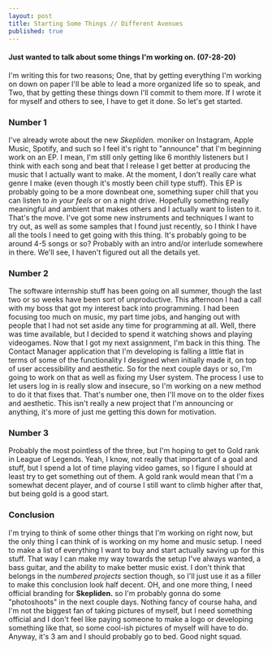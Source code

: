 ```yaml
---
layout: post
title: Starting Some Things // Different Avenues
published: true
---
```

#### Just wanted to talk about some things I'm working on. (07-28-20) 

I'm writing this for two reasons; One, that by getting everything I'm working on down on paper I'll be able to lead a more organized life so to speak, and Two, that by getting these things down I'll commit to them more. If I wrote it for myself and others to see, I have to get it done. So let's get started.

### Number 1

I've already wrote about the new _Skepliden._ moniker on Instagram, Apple Music, Spotify, and such so I feel it's right to "announce" that I'm beginning work on an EP. I mean, I'm still only getting like 6 monthly listeners but I think with each song and beat that I release I get better at producing the music that I actually want to make. At the moment, I don't really care what genre I make (even though it's mostly been chill type stuff). This EP is probably going to be a more downbeat one, something super chill that you can listen to _in your feels_ or on a night drive. Hopefully something really meaningful and ambient that makes others and I actually want to listen to it. That's the move. I've got some new instruments and techniques I want to try out, as well as some samples that I found just recently, so I think I have all the tools I need to get going with this thing. It's probably going to be around 4-5 songs or so? Probably with an intro and/or interlude somewhere in there. We'll see, I haven't figured out all the details yet.

### Number 2

The software internship stuff has been going on all summer, though the last two or so weeks have been sort of unproductive. This afternoon I had a call with my boss that got my interest back into programming. I had been focusing too much on music, my part time jobs, and hanging out with people that I had not set aside any time for programming at all. Well, there was time available, but I decided to spend it watching shows and playing videogames. Now that I got my next assignment, I'm back in this thing. The Contact Manager application that I'm developing is falling a little flat in terms of some of the functionality I designed when initially made it, on top of user accessibility and aesthetic. So for the next couple days or so, I'm going to work on that as well as fixing my User system. The process I use to let users log in is really slow and insecure, so I'm working on a new method to do it that fixes that. That's number one, then I'll move on to the older fixes and aesthetic. This isn't really a new project that I'm announcing or anything, it's more of just me getting this down for motivation. 

### Number 3

Probably the most pointless of the three, but I'm hoping to get to Gold rank in League of Legends. Yeah, I know, not really that important of a goal and stuff, but I spend a lot of time playing video games, so I figure I should at least try to get something out of them. A gold rank would mean that I'm a somewhat decent player, and of course I still want to climb higher after that, but being gold is a good start. 

### Conclusion

I'm trying to think of some other things that I'm working on right now, but the only thing I can think of is working on my home and music setup. I need to make a list of everything I want to buy and start actually saving up for this stuff. That way I can make my way towards the setup I've always wanted, a bass guitar, and the ability to make better music exist. I don't think that belongs in the _numbered projects_ section though, so I'll just use it as a filler to make this conclusion look half decent. OH, and one more thing, I need official branding for __Skepliden.__ so I'm probably gonna do some "photoshoots" in the next couple days. Nothing fancy of course haha, and I'm not the biggest fan of taking pictures of myself, but I need something official and I don't feel like paying someone to make a logo or developing something like that, so some cool-ish pictures of myself will have to do. Anyway, it's 3 am and I should probably go to bed. Good night squad.